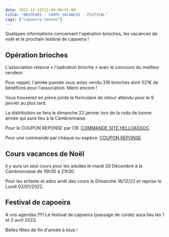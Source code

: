 ```yaml
---
date: 2022-12-19T12:00:00+01:00
title: "BRIOCHES - COURS VACANCES - FESTIVAL"
tags: ["capoeira nantes"]
---
```


Quelques informations concernant l'opération brioches, les vacances de noël et
le prochain festival de capoeira !

<!--more-->

## Opération brioches

L'association relance « l'opération brioche » avec le concours du meilleur
vendeur.

Pour rappel, l'année passée vous aviez vendu 316 brioches dont 521€ de bénéfices
pour l'association. Merci encore !

Vous trouverez en pièce jointe le formulaire de retour attendu pour le 9 janvier
au plus tard.

La distribution se fera le dimanche 22 janvier lors de la roda de bonne année
qui aura lieu à la Cambronnaise. 

Pour le COUPON REPONSE par CB: [COMMANDE SITE HELLOASSOC](https://www.helloasso.com/associations/association-capoeira-et-culture-bresilienne/evenements/vente-de-brioche-et-briochette)

Pour une commande par chèque ou espèce: [COUPON REPONSE](Capoeira-Mot-vente-de-brioches-202218583.pdf)


## Cours vacances de Noël

Il y aura un seul cours pour les adultes le mardi 20 Décembre à la Cambronnaise
de 19h30 à 21h30.

Pour les enfants et ados arrêt des cours le Dimanche 18/12/22 et reprise le
Lundi 02/01/2022.


## Festival de capoeira

A vos agendas !!!!! Le festival de capoeira (passage de corde) aura lieu les 1
et 2 avril 2023.


Belles fêtes de fin d'année à tous !
